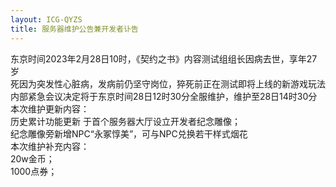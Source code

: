 ```yaml
---
layout: ICG-QYZS
title: 服务器维护公告兼开发者讣告
---
```


东京时间2023年2月28日10时，《契约之书》内容测试组组长因病去世，享年27岁<br>
死因为突发性心脏病，发病前仍坚守岗位，猝死前正在测试即将上线的新游戏玩法<br>
内部紧急会议决定将于东京时间28日12时30分全服维护，维护至28日14时30分<br>
本次维护更新内容：<br>
历史累计功能更新
于首个服务器大厅设立开发者纪念雕像；<br>
纪念雕像旁新增NPC“永冢惇美”，可与NPC兑换若干样式烟花<br>
本次维护补充内容：<br>
20w金币；<br>
1000点券；